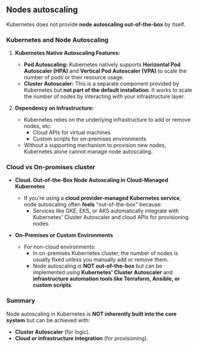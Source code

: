 ## Nodes autoscaling

Kubernetes does not provide **node autoscaling out-of-the-box** by itself.

### Kubernetes and Node Autoscaling

1. **Kubernetes Native Autoscaling Features:**
   - **Pod Autoscaling:** Kubernetes natively supports **Horizontal Pod Autoscaler (HPA)** and **Vertical Pod Autoscaler (VPA)** to scale the number of pods or their resource usage.
   - **Cluster Autoscaler:** This is a separate component provided by Kubernetes but **not part of the default installation**. It works to scale the number of nodes by interacting with your infrastructure layer.

2. **Dependency on Infrastructure:**
   - Kubernetes relies on the underlying infrastructure to add or remove nodes, etc:
     - Cloud APIs for virtual machines
     - Custom scripts for on-premises environments
   - Without a supporting mechanism to provision new nodes, Kubernetes alone cannot manage node autoscaling.

### Cloud vs On-promises cluster

- **Cloud. Out-of-the-Box Node Autoscaling in Cloud-Managed Kubernetes**
  - If you're using a **cloud provider-managed Kubernetes service**, node autoscaling often **feels** "out-of-the-box" because:
    - Services like GKE, EKS, or AKS automatically integrate with Kubernetes' Cluster Autoscaler and cloud APIs for provisioning nodes.

- **On-Premises or Custom Environments**
  - For non-cloud environments:
    - In on-premises Kubernetes cluster, the number of nodes is usually fixed unless you manually add or remove them.
    - Node autoscaling is **NOT out-of-the-box** but can be implemented using **Kubernetes' Cluster Autoscaler** and **infrastructure automation tools like Terraform, Ansible, or custom scripts**.

### Summary
Node autoscaling in Kubernetes is **NOT inherently built into the core system** but can be achieved with:
- **Cluster Autoscaler** (for logic).
- **Cloud or infrastructure integration** (for provisioning).

